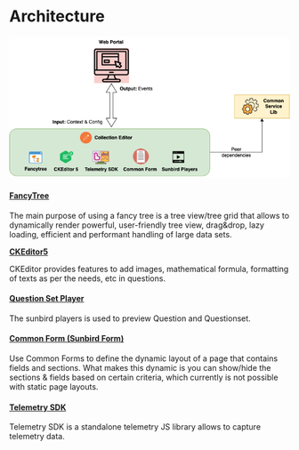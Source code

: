 # Architecture

![Question Set Editor - Architecture](<../../../.gitbook/assets/image (35).png>)

#### [FancyTree](https://github.com/mar10/fancytree/wiki)

The main purpose of using a fancy tree is a tree view/tree grid that allows to dynamically render powerful, user-friendly tree view, drag\&drop, lazy loading, efficient and performant handling of large data sets.

****[**CKEditor5**](https://ckeditor.com/ckeditor-5/)****

CKEditor provides features to add images, mathematical formula, formatting of texts as per the needs, etc in questions.

#### [Question Set Player](https://inquiry.sunbird.org/learn/product-and-developer-guide/question-set-player)

The sunbird players is used to preview Question and Questionset.

#### [Common Form (Sunbird Form)](https://ed.sunbird.org/use-1/independent-libraries/sunbirded-forms)

Use Common Forms to define the dynamic layout of a page that contains fields and sections. What makes this dynamic is you can show/hide the sections & fields based on certain criteria, which currently is not possible with static page layouts.

#### [Telemetry SDK](https://telemetry.sunbird.org/)

Telemetry SDK is a standalone telemetry JS library allows to capture telemetry data.
